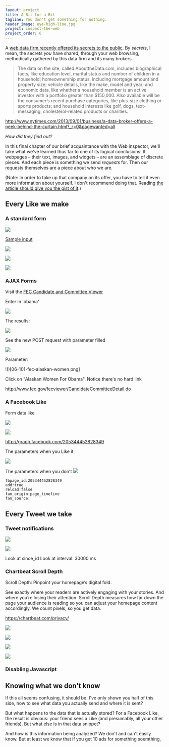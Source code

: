 ```yaml
---
layout: project
title: A Bit for a Bit
tagline: You don't get something for nothing.
header_image: eye-high-line.jpg
project: inspect-the-web
project_order: 6
---
```


A [web data firm recently offered its secrets to the public](http://www.npr.org/blogs/alltechconsidered/2013/09/04/218889785/get-a-glimpse-of-the-data-marketers-have-about-you). By *secrets*, I mean, the secrets *you* have shared, through your web browsing,  methodically gathered by this data firm and its many brokers.

> The data on the site, called AbouttheData.com, includes biographical facts, like education level, marital status and number of children in a household; homeownership status, including mortgage amount and property size; vehicle details, like the make, model and year; and economic data, like whether a household member is an active investor with a portfolio greater than $150,000. Also available will be the consumer’s recent purchase categories, like plus-size clothing or sports products; and household interests like golf, dogs, text-messaging, cholesterol-related products or charities.

http://www.nytimes.com/2013/09/01/business/a-data-broker-offers-a-peek-behind-the-curtain.html?_r=0&pagewanted=all

*How did they find out?*

In this final chapter of our brief acquaintance with the Web inspector, we'll take what we've learned thus far to one of its logical conclusions: If webpages &ndash; their text, images, and widgets &ndash; are an assemblage of discrete pieces. And each piece is something we send *requests* for. Then our requests themselves are a piece about who we are.


(Note: In order to take up that company on its offer, you have to tell it even more information about yourself. I don't recommend doing that. Reading [the article should give you the gist of it](http://www.npr.org/blogs/alltechconsidered/2013/09/04/218889785/get-a-glimpse-of-the-data-marketers-have-about-you).)



## Every Like we make



### A standard form


![](/images/projects/inspect-the-web/06-002-osha-form.png)

[Sample input](https://www.osha.gov/pls/imis/establishment.search?p_logger=1&establishment=food&State=NY&officetype=all&Office=all&p_case=all&p_violations_exist=yes&startmonth=09&startday=22&startyear=2008&endmonth=09&endday=22&endyear=2013)

![](/images/projects/inspect-the-web/06-005-osha-results.png)


![](/images/projects/inspect-the-web/06-007-osha-inspect-request-headers.png)

![](/images/projects/inspect-the-web/06-015-osha-inspect-request-headers-jux.png)


### AJAX Forms

Visit the [FEC Candidate and Committee Viewer](http://www.fec.gov/finance/disclosure/candcmte_info.shtml)

Enter in 'obama'

![](/images/projects/inspect-the-web/06-050-fec-committee-obama.png)


The results:

![](/images/projects/inspect-the-web/06-054-fec-committee-obama-results.png)



See the new POST request with parameter filled

![](/images/projects/inspect-the-web/06-091-fec-committee-obama-post.png)



Parameter:

  !()[06-101-fec-alaskan-women.png]

  Click on "Alaskan Women For Obama". Notice there's no hard link

  http://www.fec.gov/fecviewer/CandidateCommitteeDetail.do



### A Facebook Like


Form data like

![](/images/projects/inspect-the-web/06-240-facebook-takei-like-form-data.png)

![](/images/projects/inspect-the-web/06-250-facebook-takei-unlike-form-data.png)

http://graph.facebook.com/205344452828349

The parameters when you Like it

![](/images/projects/inspect-the-web/06-240-facebook-takei-like-form-data.png)

The parameters when you don't
![](/images/projects/inspect-the-web/06-250-facebook-takei-unlike-form-data.png)

    fbpage_id:205344452828349
    add:true
    reload:false
    fan_origin:page_timeline
    fan_source:


## Every Tweet we take




### Tweet notifications

![](/images/projects/inspect-the-web/06-305-twitter-new-tweets.png)

![](/images/projects/inspect-the-web/06-307-twitter-new-tweets-request.png)

Look at since_id
Look at interval: 30000 ms

### Chartbeat Scroll Depth

Scroll Depth: Pinpoint your
homepage’s digital fold.

See exactly where your readers are actively engaging with your stories. And where you’re losing their attention. Scroll Depth measures how far down the page your audience is reading so you can adjust your homepage content accordingly. We count pixels, so you get data.


https://chartbeat.com/privacy/




![](/images/projects/inspect-the-web/06-320-chartbeat-dashboard.png)

![](/images/projects/inspect-the-web/06-330-chartbeat-ping-x-0.png)

![](/images/projects/inspect-the-web/06-336-chartbeat-ping-x-6000.png)

![](/images/projects/inspect-the-web/06-325-chartbeat-scroll-depth.png)

### Disabling Javascript

## Knowing what we don't know

If this all seems confusing, it should be. I've only shown you half of this side, how to see what data you actually send and where it is sent?

But what happens to the data that is actually stored? For a Facebook Like, the result is obvious: your friend sees a Like (and presumably, all your other friends). But what else is in that data snippet?

And how is this information being analyzed? We don't and can't easily know. But at least we know that if you get 10 ads for something soemthing, 






